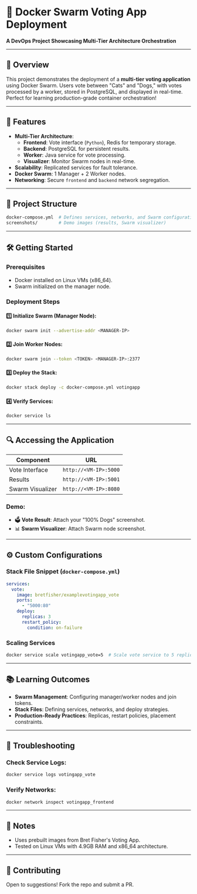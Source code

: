 # 🐳 Docker Swarm Voting App Deployment  
**A DevOps Project Showcasing Multi-Tier Architecture Orchestration**  

---

## 🚀 Overview  
This project demonstrates the deployment of a **multi-tier voting application** using Docker Swarm. Users vote between "Cats" and "Dogs," with votes processed by a worker, stored in PostgreSQL, and displayed in real-time. Perfect for learning production-grade container orchestration!  

---

## 🌟 Features  
- **Multi-Tier Architecture**:  
  - **Frontend**: Vote interface (`Python`), Redis for temporary storage.  
  - **Backend**: PostgreSQL for persistent results.  
  - **Worker**: Java service for vote processing.  
  - **Visualizer**: Monitor Swarm nodes in real-time.  
- **Scalability**: Replicated services for fault tolerance.  
- **Docker Swarm**: 1 Manager + 2 Worker nodes.  
- **Networking**: Secure `frontend` and `backend` network segregation.  

---

## 📂 Project Structure  
```bash  
docker-compose.yml  # Defines services, networks, and Swarm configurations  
screenshots/        # Demo images (results, Swarm visualizer)  
```

---

## 🛠️ Getting Started  

### Prerequisites  
- Docker installed on Linux VMs (x86_64).  
- Swarm initialized on the manager node.  

### Deployment Steps  

#### 1️⃣ Initialize Swarm (Manager Node):  
```bash  
docker swarm init --advertise-addr <MANAGER-IP>  
```

#### 2️⃣ Join Worker Nodes:  
```bash  
docker swarm join --token <TOKEN> <MANAGER-IP>:2377  
```

#### 3️⃣ Deploy the Stack:  
```bash  
docker stack deploy -c docker-compose.yml votingapp  
```

#### 4️⃣ Verify Services:  
```bash  
docker service ls  
```

---

## 🔍 Accessing the Application  
| Component           | URL                      |
|--------------------|-------------------------|
| Vote Interface    | `http://<VM-IP>:5000`   |
| Results           | `http://<VM-IP>:5001`   |
| Swarm Visualizer  | `http://<VM-IP>:8080`   |

### Demo:  
- 🗳️ **Vote Result**: Attach your "100% Dogs" screenshot.  
- 📊 **Swarm Visualizer**: Attach Swarm node screenshot.  

---

## ⚙️ Custom Configurations  

### Stack File Snippet (`docker-compose.yml`)  
```yaml  
services:  
  vote:  
    image: bretfisher/examplevotingapp_vote  
    ports:  
      - "5000:80"  
    deploy:  
      replicas: 3  
      restart_policy:  
        condition: on-failure  
```

### Scaling Services  
```bash  
docker service scale votingapp_vote=5  # Scale vote service to 5 replicas  
```

---

## 📚 Learning Outcomes  
- **Swarm Management**: Configuring manager/worker nodes and join tokens.  
- **Stack Files**: Defining services, networks, and deploy strategies.  
- **Production-Ready Practices**: Replicas, restart policies, placement constraints.  

---

## 🚨 Troubleshooting  

### Check Service Logs:  
```bash  
docker service logs votingapp_vote  
```

### Verify Networks:  
```bash  
docker network inspect votingapp_frontend  
```

---

## 📝 Notes  
- Uses prebuilt images from Bret Fisher's Voting App.  
- Tested on Linux VMs with 4.9GB RAM and x86_64 architecture.  

---

## 🤝 Contributing  
Open to suggestions! Fork the repo and submit a PR.  
